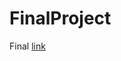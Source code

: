 # FinalProject
Final
[link](file:///Users/noahkirsch/Documents/IT%20Class/untitled%20folder/final.html)
